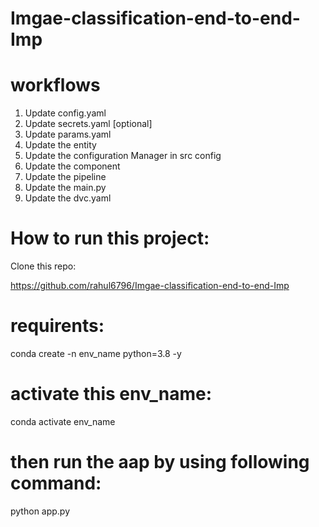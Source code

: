 # Imgae-classification-end-to-end-Imp


# workflows

1. Update config.yaml
2. Update secrets.yaml [optional]
3. Update params.yaml
4. Update the entity
5. Update the configuration Manager in src config
6. Update the component
7. Update the pipeline
8. Update the main.py
9. Update the dvc.yaml

# How to run this project:

Clone this repo:

https://github.com/rahul6796/Imgae-classification-end-to-end-Imp

# requirents:

conda create -n env_name python=3.8 -y

# activate this env_name:

conda activate env_name

# then run the aap by using following command:

python app.py

